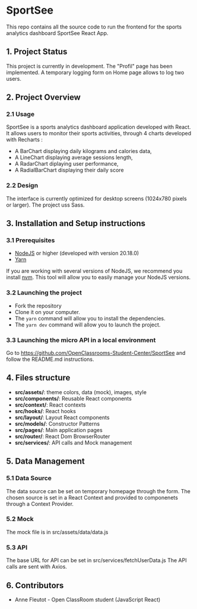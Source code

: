 # SportSee

This repo contains all the source code to run the frontend for the sports analytics dashboard SportSee React App.

## 1. Project Status

This project is currently in development.
The "Profil" page has been implemented.
A temporary logging form on Home page allows to log two users.

## 2. Project Overview

### 2.1 Usage

SportSee is a sports analytics dashboard application developed with React.
It allows users to monitor their sports activities, through 4 charts developed with Recharts :

- A BarChart displaying daily kilograms and calories data,
- A LineChart displaying average sessions length,
- A RadarChart diplaying user performance,
- A RadialBarChart displaying their daily score

### 2.2 Design

The interface is currently optimized for desktop screens (1024x780 pixels or larger).
The project uss Sass.

## 3. Installation and Setup instructions

### 3.1 Prerequisites

- [NodeJS](https://nodejs.org/en/) or higher (developed with version 20.18.0)
- [Yarn](https://yarnpkg.com/)

If you are working with several versions of NodeJS, we recommend you install [nvm](https://github.com/nvm-sh/nvm). This tool will allow you to easily manage your NodeJS versions.

### 3.2 Launching the project

- Fork the repository
- Clone it on your computer.
- The `yarn` command will allow you to install the dependencies.
- The `yarn dev` command will allow you to launch the project.

### 3.3 Launching the micro API in a local environment

Go to https://github.com/OpenClassrooms-Student-Center/SportSee and follow the README.md instructions.

## 4. Files structure

- **src/assets/**: theme colors, data (mock), images, style
- **src/components/**: Reusable React components
- **src/context/**: React contexts
- **src/hooks/**: React hooks
- **src/layout/**: Layout React components
- **src/models/**: Constructor Patterns
- **src/pages/**: Main application pages
- **src/router/**: React Dom BrowserRouter
- **src/services/**: API calls and Mock management

## 5. Data Management

### 5.1 Data Source

The data source can be set on temporary homepage through the form.
The chosen source is set in a React Context and provided to componenets through a Context Provider.

### 5.2 Mock

The mock file is in src/assets/data/data.js

### 5.3 API

The base URL for API can be set in src/services/fetchUserData.js
The API calls are sent with Axios.

## 6. Contributors

- Anne Fleutot - Open ClassRoom student (JavaScript React)
